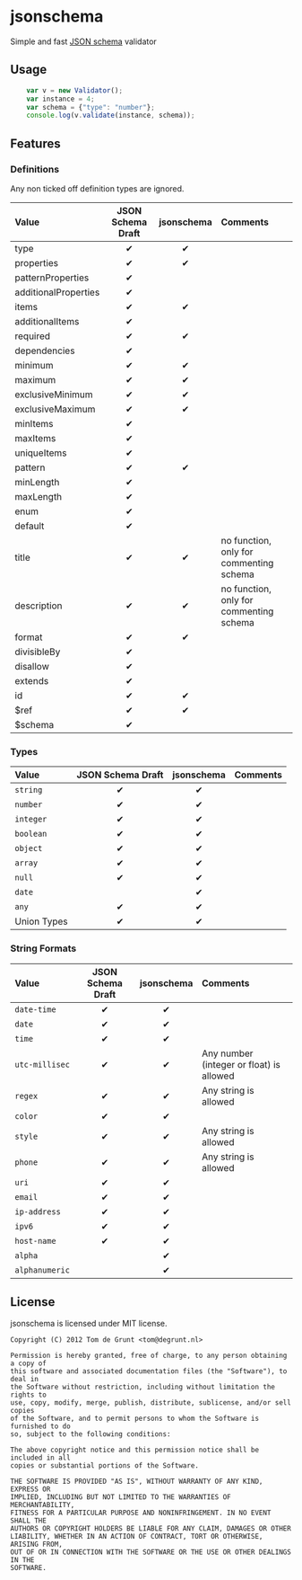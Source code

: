 # jsonschema

Simple and fast [JSON schema](http://tools.ietf.org/html/draft-zyp-json-schema-03) validator

## Usage
```javascript
	var v = new Validator();
	var instance = 4;
	var schema = {"type": "number"};
	console.log(v.validate(instance, schema));
```

## Features

### Definitions

Any non ticked off definition types are ignored.

| Value | JSON Schema Draft | jsonschema | Comments |
|:------|:-----------------:|:----------:|:---------|
| type  | ✔ | ✔ |
| properties | ✔ | ✔ |
| patternProperties  | ✔ |   |
| additionalProperties | ✔ |   |
| items  | ✔ | ✔ |
| additionalItems  | ✔ |   |
| required | ✔ | ✔ |
| dependencies | ✔ |   |
| minimum  | ✔ | ✔ |
| maximum  | ✔ | ✔ |
| exclusiveMinimum | ✔ | ✔ |
| exclusiveMaximum | ✔ | ✔ |
| minItems | ✔ |   |
| maxItems | ✔ |   |
| uniqueItems  | ✔ |   |
| pattern  | ✔ | ✔ |
| minLength  | ✔ |   |
| maxLength  | ✔ |   |
| enum | ✔ |   |
| default  | ✔ |   |
| title  | ✔ | ✔ | no function, only for commenting schema
| description  | ✔ | ✔ | no function, only for commenting schema
| format | ✔ | ✔ |
| divisibleBy  | ✔ |   |
| disallow | ✔ |   |
| extends  | ✔ |   |
| id | ✔ | ✔ |
| $ref | ✔ | ✔ |
| $schema  | ✔ |  |

### Types

| Value | JSON Schema Draft | jsonschema | Comments |
|:------|:-----------------:|:----------:|:---------|
| `string` | ✔ | ✔ |
| `number` | ✔ | ✔ |
| `integer` | ✔ | ✔ |
| `boolean` | ✔ | ✔ |
| `object` | ✔ | ✔ |
| `array` | ✔ | ✔ |
| `null` | ✔ | ✔ |
| `date` |   | ✔ |
| `any` | ✔ | ✔ |
|  Union Types | ✔ | ✔ |

### String Formats

| Value | JSON Schema Draft | jsonschema | Comments |
|:------|:-----------------:|:----------:|:---------|
| `date-time` | ✔ | ✔ |
| `date` | ✔ | ✔ |
| `time` | ✔ | ✔ |
| `utc-millisec` | ✔ | ✔ | Any number (integer or float) is allowed
| `regex` | ✔ | ✔ | Any string is allowed
| `color` | ✔ | ✔ |
| `style` | ✔ | ✔ | Any string is allowed
| `phone` | ✔ | ✔ | Any string is allowed
| `uri` | ✔ | ✔ |
| `email` | ✔ | ✔ |
| `ip-address` | ✔ | ✔ |
| `ipv6` | ✔ | ✔ |
| `host-name` | ✔ | ✔ |
| `alpha` |   | ✔ |
| `alphanumeric` |   | ✔ |

## License

jsonschema is licensed under MIT license.

	Copyright (C) 2012 Tom de Grunt <tom@degrunt.nl>

	Permission is hereby granted, free of charge, to any person obtaining a copy of
	this software and associated documentation files (the "Software"), to deal in
	the Software without restriction, including without limitation the rights to
	use, copy, modify, merge, publish, distribute, sublicense, and/or sell copies
	of the Software, and to permit persons to whom the Software is furnished to do
	so, subject to the following conditions:

	The above copyright notice and this permission notice shall be included in all
	copies or substantial portions of the Software.

	THE SOFTWARE IS PROVIDED "AS IS", WITHOUT WARRANTY OF ANY KIND, EXPRESS OR
	IMPLIED, INCLUDING BUT NOT LIMITED TO THE WARRANTIES OF MERCHANTABILITY,
	FITNESS FOR A PARTICULAR PURPOSE AND NONINFRINGEMENT. IN NO EVENT SHALL THE
	AUTHORS OR COPYRIGHT HOLDERS BE LIABLE FOR ANY CLAIM, DAMAGES OR OTHER
	LIABILITY, WHETHER IN AN ACTION OF CONTRACT, TORT OR OTHERWISE, ARISING FROM,
	OUT OF OR IN CONNECTION WITH THE SOFTWARE OR THE USE OR OTHER DEALINGS IN THE
	SOFTWARE.